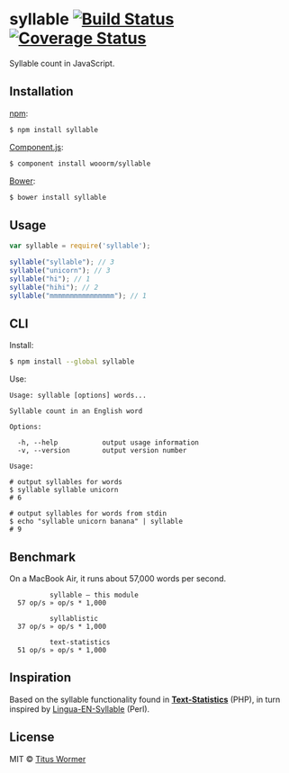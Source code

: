 # syllable [![Build Status](https://img.shields.io/travis/wooorm/syllable.svg?style=flat)](https://travis-ci.org/wooorm/syllable) [![Coverage Status](https://img.shields.io/coveralls/wooorm/syllable.svg?style=flat)](https://coveralls.io/r/wooorm/syllable?branch=master)

Syllable count in JavaScript.

## Installation

[npm](https://docs.npmjs.com/cli/install):

```bash
$ npm install syllable
```

[Component.js](https://github.com/componentjs/component):

```bash
$ component install wooorm/syllable
```

[Bower](http://bower.io/#install-packages):

```bash
$ bower install syllable
```

## Usage

```javascript
var syllable = require('syllable');

syllable("syllable"); // 3
syllable("unicorn"); // 3
syllable("hi"); // 1
syllable("hihi"); // 2
syllable("mmmmmmmmmmmmmmmm"); // 1
```

## CLI

Install:

```bash
$ npm install --global syllable
```

Use:

```text
Usage: syllable [options] words...

Syllable count in an English word

Options:

  -h, --help           output usage information
  -v, --version        output version number

Usage:

# output syllables for words
$ syllable syllable unicorn
# 6

# output syllables for words from stdin
$ echo "syllable unicorn banana" | syllable
# 9
```

## Benchmark

On a MacBook Air, it runs about 57,000 words per second.

```text
          syllable — this module
  57 op/s » op/s * 1,000

          syllablistic
  37 op/s » op/s * 1,000

          text-statistics
  51 op/s » op/s * 1,000
```

## Inspiration

Based on the syllable functionality found in [**Text-Statistics**](https://github.com/DaveChild/Text-Statistics) (PHP), in turn inspired by [Lingua-EN-Syllable](http://search.cpan.org/~gregfast/Lingua-EN-Syllable-0.251/) (Perl).

## License

MIT © [Titus Wormer](http://wooorm.com)
